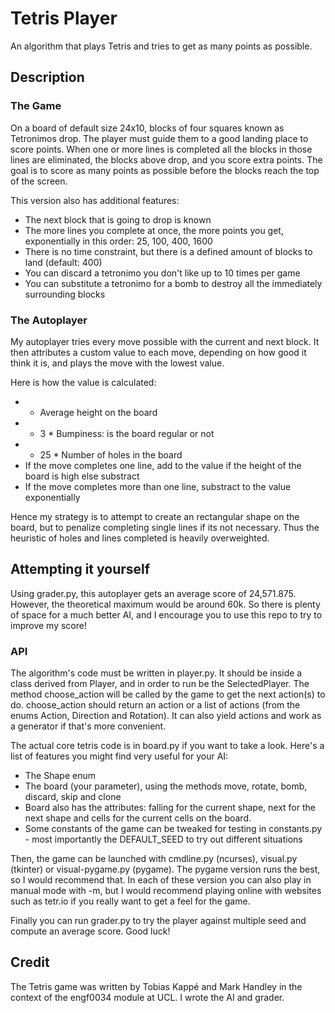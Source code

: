 # Tetris Player
An algorithm that plays Tetris and tries to get as many points as possible. 

## Description
### The Game
On a board of default size 24x10, blocks of four squares known as Tetronimos drop. The player must guide them to a good landing place to score points.
When one or more lines is completed all the blocks in those lines are eliminated, the blocks above drop, and you score extra points.
The goal is to score as many points as possible before the blocks reach the top of the screen.

This version also has additional features:
- The next block that is going to drop is known
- The more lines you complete at once, the more points you get, exponentially in this order: 25, 100, 400, 1600
- There is no time constraint, but there is a defined amount of blocks to land (default: 400)
- You can discard a tetronimo you don't like up to 10 times per game
- You can substitute a tetronimo for a bomb to destroy all the immediately surrounding blocks

### The Autoplayer
My autoplayer tries every move possible with the current and next block. It then attributes a custom value to each move,
depending on how good it think it is, and plays the move with the lowest value.

Here is how the value is calculated:
- + Average height on the board
- + 3 * Bumpiness: is the board regular or not
- + 25 * Number of holes in the board
- If the move completes one line, add to the value if the height of the board is high else substract
- If the move completes more than one line, substract to the value exponentially

Hence my strategy is to attempt to create an rectangular shape on the board, but to penalize completing single lines if its not necessary.
Thus the heuristic of holes and lines completed is heavily overweighted.

## Attempting it yourself
Using grader.py, this autoplayer gets an average score of 24,571.875. However, the theoretical maximum would be around 60k.
So there is plenty of space for a much better AI, and I encourage you to use this repo to try to improve my score!

### API
The algorithm's code must be written in player.py. It should be inside a class derived from Player, and in order to run be the SelectedPlayer. 
The method choose\_action will be called by the game to get the next action(s) to do. choose\_action should return an action or a list of actions (from the enums Action, Direction and Rotation). It can also yield actions and work as a generator if that's more convenient.

The actual core tetris code is in board.py if you want to take a look.
Here's a list of features you might find very useful for your AI:
- The Shape enum
- The board (your parameter), using the methods move, rotate, bomb, discard, skip and clone
- Board also has the attributes: falling for the current shape, next for the next shape and cells for the current cells on the board.
- Some constants of the game can be tweaked for testing in constants.py - most importantly the DEFAULT_SEED to try out different situations

Then, the game can be launched with cmdline.py (ncurses), visual.py (tkinter) or visual-pygame.py (pygame).
The pygame version runs the best, so I would recommend that.
In each of these version you can also play in manual mode with -m, but I would recommend playing online with websites such as tetr.io if you really want
to get a feel for the game.

Finally you can run grader.py to try the player against multiple seed and compute an average score.
Good luck!

## Credit
The Tetris game was written by Tobias Kappé and Mark Handley in the context of the engf0034 module at UCL. I wrote the AI and grader.
